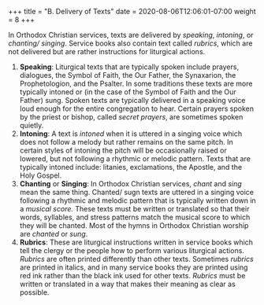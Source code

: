 +++
title = "B. Delivery of Texts"
date =  2020-08-06T12:06:01-07:00
weight = 8
+++

In Orthodox Christian services, texts are delivered by *speaking*, *intoning*, or *chanting/ singing*. Service books also contain text called *rubrics*, which are not delivered but are rather instructions for liturgical actions.

1. **Speaking**: Liturgical texts that are typically spoken include prayers, dialogues, the Symbol of Faith, the Our Father, the Synaxarion, the Prophetologion, and the Psalter. In some traditions these texts are more typically intoned or (in the case of the Symbol of Faith and the Our Father) sung. Spoken texts are typically delivered in a speaking voice loud enough for the entire congregation to hear. Certain prayers spoken by the priest or bishop, called *secret prayers*, are sometimes spoken quietly.
1. **Intoning**: A text is *intoned* when it is uttered in a singing voice which does not follow a melody but rather remains on the same pitch. In certain styles of intoning the pitch will be occasionally raised or lowered, but not following a rhythmic or melodic pattern. Texts that are typically intoned include: litanies, exclamations, the Apostle, and the Holy Gospel.
1. **Chanting** or **Singing**: In Orthodox Christian services, *chant* and *sing* mean the same thing. Chanted/ sugn texts are uttered in a singing voice following a rhythmic and melodic pattern that is typically written down in a *musical score.* These texts must be written or translated so that their words, syllables, and stress patterns match the musical score to which they will be chanted. Most of the hymns in Orthodox Christian worship are *chanted* or *sung*.
1. **Rubrics**: These are liturgical instructions written in service books which tell the clergy or the people how to perform various liturgical actions. *Rubrics* are often printed differently than other texts. Sometimes *rubrics* are printed in italics, and in many service books they are printed using red ink rather than the black ink used for other texts. *Rubrics* must be written or translated in a way that makes their meaning as clear as possible.